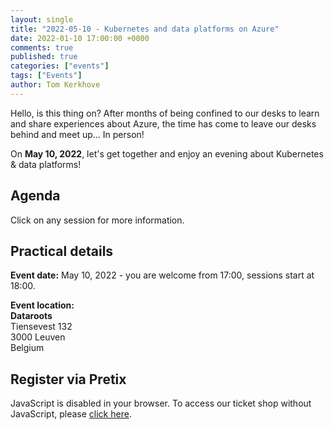```yaml
---
layout: single
title: "2022-05-10 - Kubernetes and data platforms on Azure"
date: 2022-01-10 17:00:00 +0000
comments: true
published: true
categories: ["events"]
tags: ["Events"]
author: Tom Kerkhove
---
```


Hello, is this thing on?
After months of being confined to our desks to learn and share experiences about Azure,
the time has come to leave our desks behind and meet up... In person!

On **May 10, 2022**, let's get together and enjoy an evening about Kubernetes & data platforms!

## Agenda

Click on any session for more information.

<style>.sz-day__title, .sz-session__room { display: none !important; }</style>
<script type="text/javascript" src="https://sessionize.com/api/v2/0romcjyl/view/GridSmart"></script>

## Practical details

**Event date:** May 10, 2022 - you are welcome from 17:00, sessions start at 18:00.

**Event location:**<br />
**Dataroots**<br />
Tiensevest 132<br />
3000 Leuven<br />
Belgium

## Register via Pretix
<link rel="stylesheet" type="text/css" href="https://pretix.eu/azug/20220510/widget/v1.css">
<script type="text/javascript" src="https://pretix.eu/widget/v1.en.js" async></script>
<pretix-widget event="https://pretix.eu/azug/20220510/"></pretix-widget>
<noscript>
   <div class="pretix-widget">
        <div class="pretix-widget-info-message">
            JavaScript is disabled in your browser. To access our ticket shop without JavaScript, please <a target="_blank" rel="noopener" href="https://pretix.eu/azug/20220510/">click here</a>.
        </div>
    </div>
</noscript>
